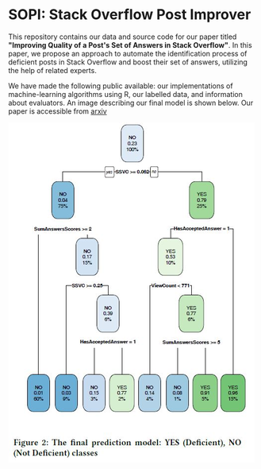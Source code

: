 # SOPI: Stack Overflow Post Improver

<p>This repository contains our data and source code for our paper titled <b>"Improving Quality of a Post's Set of Answers in Stack Overflow"</b>.
In this paper, we propose an approach to automate the identification process of deficient posts in Stack Overflow and boost their set of answers, 
utilizing the help of related experts.</p>
<p>We have made the following public available: 
our implementations of machine-learning algorithms using R, our labelled data, and 
information about evaluators.
An image describing our final model is shown below.
Our paper is accessible from <a href="https://arxiv.org/abs/2006.00341">arxiv</a></p>

![Prediction Model](https://github.com/MalihehIzadi/SOPI_stackoverflow_answer_quality/blob/master/The%20final%20prediction%20model.jpg)